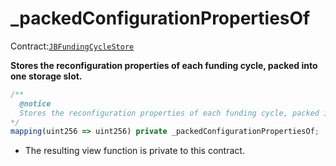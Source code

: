 # \_packedConfigurationPropertiesOf

Contract:[`JBFundingCycleStore`](../)​‌

**Stores the reconfiguration properties of each funding cycle, packed into one storage slot.**

```javascript
/** 
  @notice
  Stores the reconfiguration properties of each funding cycle, packed into one storage slot.
*/
mapping(uint256 => uint256) private _packedConfigurationPropertiesOf;
```

* The resulting view function is private to this contract.

